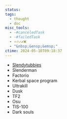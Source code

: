 ```yaml
---
status: 
tags:
  - thought
  - doc
misc_tools:
  - -#canceledTask
  - -#failedTask
  - ⭐🔥✓✔️❌
  - "&nbsp;&ensp;&emsp;"
ctime: 2024-05-10T09:18:37
---
```


- [Slendytubbies](https://www.youtube.com/watch?v=RYA1GARohjg) 
- Slenderman
- Factorio
- Kerbal space program
- Ultrakill
- Dusk
- TF2
- Osu
- TIS-100
- Dark souls